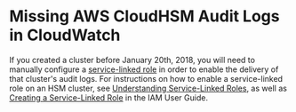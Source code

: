 # Missing AWS CloudHSM Audit Logs in CloudWatch<a name="troubleshooting-missing-audit-logs"></a>

If you created a cluster before January 20th, 2018, you will need to manually configure a [service\-linked role](create-iam-user.md#service-linked-roles) in order to enable the delivery of that cluster's audit logs\. For instructions on how to enable a service\-linked role on an HSM cluster, see [Understanding Service\-Linked Roles](create-iam-user.md#service-linked-roles), as well as [Creating a Service\-Linked Role](http://docs.aws.amazon.com/IAM/latest/UserGuide/using-service-linked-roles.html#create-service-linked-role) in the IAM User Guide\.